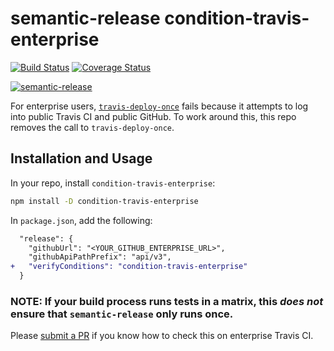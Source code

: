# semantic-release condition-travis-enterprise

[![Build Status](https://travis-ci.org/jlengstorf/condition-travis-enterprise.svg?branch=master)](https://travis-ci.org/jlengstorf/condition-travis-enterprise)
[![Coverage Status](https://coveralls.io/repos/jlengstorf/condition-travis-enterprise/badge.svg?branch=master&service=github)](https://coveralls.io/github/jlengstorf/condition-travis-enterprise?branch=master)

[![semantic-release](https://img.shields.io/badge/%20%20%F0%9F%93%A6%F0%9F%9A%80-semantic--release-e10079.svg)](https://github.com/semantic-release/semantic-release)

For enterprise users, [`travis-deploy-once`](https://github.com/semantic-release/travis-deploy-once) fails because it attempts to log into public Travis CI and public GitHub. To work around this, this repo removes the call to `travis-deploy-once`.

## Installation and Usage

In your repo, install `condition-travis-enterprise`:

```sh
npm install -D condition-travis-enterprise
```

In `package.json`, add the following:

```diff
  "release": {
    "githubUrl": "<YOUR_GITHUB_ENTERPRISE_URL>",
    "githubApiPathPrefix": "api/v3",
+   "verifyConditions": "condition-travis-enterprise"
  }
```

### NOTE: If your build process runs tests in a matrix, this _does not_ ensure that `semantic-release` only runs once.

Please [submit a PR](https://github.com/jlengstorf/condition-travis-enterprise/pulls) if you know how to check this on enterprise Travis CI.
